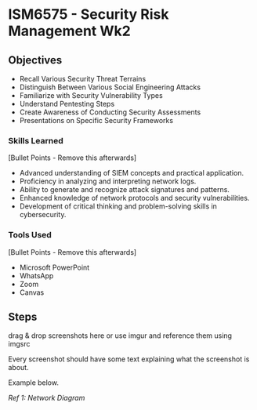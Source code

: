# ISM6575 - Security Risk Management Wk2

## Objectives
- Recall Various Security Threat Terrains
- Distinguish Between Various Social Engineering Attacks
- Familiarize with Security Vulnerability Types
- Understand Pentesting Steps
- Create Awareness of Conducting Security Assessments
- Presentations on Specific Security Frameworks

### Skills Learned
[Bullet Points - Remove this afterwards]

- Advanced understanding of SIEM concepts and practical application.
- Proficiency in analyzing and interpreting network logs.
- Ability to generate and recognize attack signatures and patterns.
- Enhanced knowledge of network protocols and security vulnerabilities.
- Development of critical thinking and problem-solving skills in cybersecurity.

### Tools Used
[Bullet Points - Remove this afterwards]

- Microsoft PowerPoint
- WhatsApp
- Zoom
- Canvas

## Steps
drag & drop screenshots here or use imgur and reference them using imgsrc

Every screenshot should have some text explaining what the screenshot is about.

Example below.

*Ref 1: Network Diagram*
